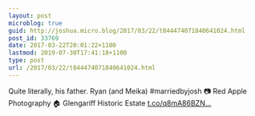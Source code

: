 ```yaml
---
layout: post
microblog: true
guid: http://joshua.micro.blog/2017/03/22/t844474071840641024.html
post_id: 33769
date: 2017-03-22T20:01:22+1100
lastmod: 2019-07-30T17:41:18+1100
type: post
url: /2017/03/22/t844474071840641024.html
---
```

Quite literally, his father. Ryan (and Meika) #marriedbyjosh 📷 Red Apple Photography 🏠 Glengariff Historic Estate [t.co/q8mA86BZN...](https://t.co/q8mA86BZNf)
